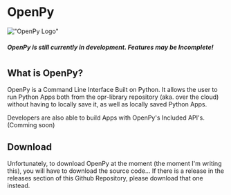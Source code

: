 # OpenPy
!["OpenPy Logo"](https://i.imgur.com/tzL6GA4.png)

##### OpenPy is still currently in development. Features may be Incomplete!

# 

## What is OpenPy?
OpenPy is a Command Line Interface Built on Python. It allows the user to run Python Apps both from the opr-library repository (aka. over the cloud) without having to locally save it, as well as locally saved Python Apps.

Developers are also able to build Apps with OpenPy's Included API's. (Comming soon)

## Download
Unfortunately, to download OpenPy at the moment (the moment I'm writing this), you will have to download the source code... If there is a release in the releases section of this Github Repository, please download that one instead.
